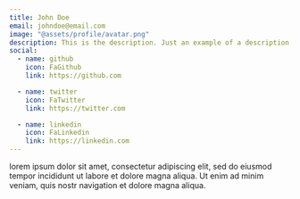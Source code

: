 ```yaml
---
title: John Doe
email: johndoe@email.com
image: "@assets/profile/avatar.png"
description: This is the description. Just an example of a description, which is bad. A most not good description indeed, but characters on the page.
social:
  - name: github
    icon: FaGithub
    link: https://github.com

  - name: twitter
    icon: FaTwitter
    link: https://twitter.com

  - name: linkedin
    icon: FaLinkedin
    link: https://linkedin.com
---
```


lorem ipsum dolor sit amet, consectetur adipiscing elit, sed do eiusmod tempor incididunt ut labore et dolore magna aliqua. Ut enim ad minim veniam, quis nostr navigation et dolore magna aliqua.
